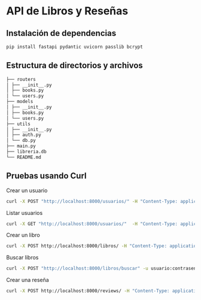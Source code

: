 # API de Libros y Reseñas

## Instalación de dependencias

```bash
pip install fastapi pydantic uvicorn passlib bcrypt
```

## Estructura de directorios y archivos

```bash
├── routers
│ ├── __init__.py
│ ├── books.py
│ └── users.py
├── models
│ ├── __init__.py
│ ├── books.py
│ └── users.py
├── utils
│ ├── __init__.py
│ ├── auth.py
│ └── db.py
├── main.py
├── libreria.db
└── README.md
```

## Pruebas usando Curl

Crear un usuario

```bash
curl -X POST "http://localhost:8000/usuarios/" -H "Content-Type: application/json" -d '{"username": "usuario", "email": "usuario@example.com", "password": "contrasena123"}'
```

Listar usuarios

```bash
curl -X GET "http://localhost:8000/usuarios/"  -H "Content-Type: application/json" -u usuario:contrasena123
```

Crear un libro

```bash
curl -X POST http://localhost:8000/libros/ -H "Content-Type: application/json" -u usuario:contrasena123 -d '{"isbn": "1234567890", "nombre": "Libro de Prueba", "autores": "Autor 1, Autor 2", "editorial": "Editorial 1", "edicion": "1ra", "año": 2024}'
```

Buscar libros

```bash
curl -X POST "http://localhost:8000/libros/buscar" -u usuario:contrasena123 -H "Content-Type: application/json" -d '{"nombre": "Libro"}'
```

Crear una reseña

```bash
curl -X POST http://localhost:8000/reviews/ -H "Content-Type: application/json" -u usuario:contrasena123 -d '{"isbn": "1234567890", "usuario": "Usuario 1", "comentario": "Comentario de Prueba", "estrellas": 5}'
```


